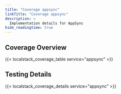 ```yaml
---
title: "Coverage appsync"
linkTitle: "Coverage appsync"
description: >
  Implementation details for AppSync
hide_readingtime: true
---
```


## Coverage Overview
{{< localstack_coverage_table service="appsync" >}}

## Testing Details
{{< localstack_coverage_details service="appsync" >}}
